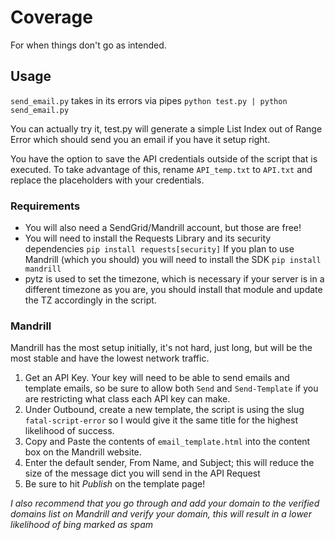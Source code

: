 # Coverage
For when things don't go as intended.

## Usage
`send_email.py` takes in its errors via pipes
    `python test.py | python send_email.py`

You can actually try it, test.py will generate a simple List Index out of Range Error which should send you an email if you have it setup right.

You have the option to save the API credentials outside of the script that is executed. To take advantage of this, rename `API_temp.txt` to `API.txt` and replace the placeholders with your credentials.

### Requirements

* You will also need a SendGrid/Mandrill account, but those are free!
* You will need to install the Requests Library and its security dependencies   `pip install requests[security]`
If you plan to use Mandrill (which you should) you will need to install the SDK `pip install mandrill`
* pytz is used to set the timezone, which is necessary if your server is in a different timezone as you are, you should install that module and update the TZ accordingly in the script.


### Mandrill

Mandrill has the most setup initially, it's not hard, just long, but will be the most stable and have the lowest network traffic.

1. Get an API Key. Your key will need to be able to send emails and template emails, so be sure to allow both `Send` and `Send-Template` if you are restricting what class each API key can make.
2. Under Outbound, create a new template, the script is using the slug `fatal-script-error` so I would give it the same title for the highest likelihood of success.
3. Copy and Paste the contents of `email_template.html` into the content box on the Mandrill website.
4. Enter the default sender, From Name, and Subject; this will reduce the size of the message dict you will send in the API Request
5. Be sure to hit *Publish* on the template page!

_I also recommend that you go through and add your domain to the verified domains list on Mandrill and verify your domain, this will result in a lower likelihood of bing marked as spam_


